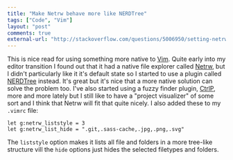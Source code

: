 ```yaml
---
title: "Make Netrw behave more like NERDTree" 
tags: ["Code", "Vim"]
layout: "post"
comments: true
external-url: "http://stackoverflow.com/questions/5006950/setting-netrw-like-nerdtree"
---
```


This is nice read for using something more native to [Vim](http://www.vim.org/). Quite early into my editor transition I found out that it had a native file explorer called [Netrw](http://vimdoc.sourceforge.net/htmldoc/pi_netrw.html), but I didn't particularly like it it's default state so I started to use a plugin called [NERDTree](https://github.com/scrooloose/nerdtree) instead. It's great but it's nice that a more native solution can solve the problem too. I've also started using a fuzzy finder plugin, [CtrlP](https://github.com/kien/ctrlp.vim), more and more lately but I still like to have a "project visualizer" of some sort and I think that Netrw will fit that quite nicely. I also added these to my `.vimrc` file:

	let g:netrw_liststyle = 3
	let g:netrw_list_hide = ".git,.sass-cache,.jpg,.png,.svg"

The `liststyle` option makes it lists all file and folders in a more tree-like structure vill the `hide` options just hides the selected filetypes and folders.
